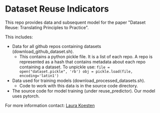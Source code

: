 # Dataset Reuse Indicators

This repo provides data and subsequent model for the paper "Dataset Reuse: Translating Principles to Practice". 

This includes:

* Data for all github repos containing datasets (download_github_dataset.sh).
    * This contains a python pickle file. It is a list of each repo. A repo is represented as a hash that contains metadata about each repo containing a dataset. To unpickle use:
        `file = open("dataset.pickle", 'rb')
        obj = pickle.load(file, encoding='latin1')`  
* Data used for training models (download_processed_datasets.sh).
    * Code to work with this data is in the source code directory.
* The source code for model training (under reuse_predictor). Our model uses pytorch.

For more information contact: [Laura Koesten](https://laurakoesten.github.io)
